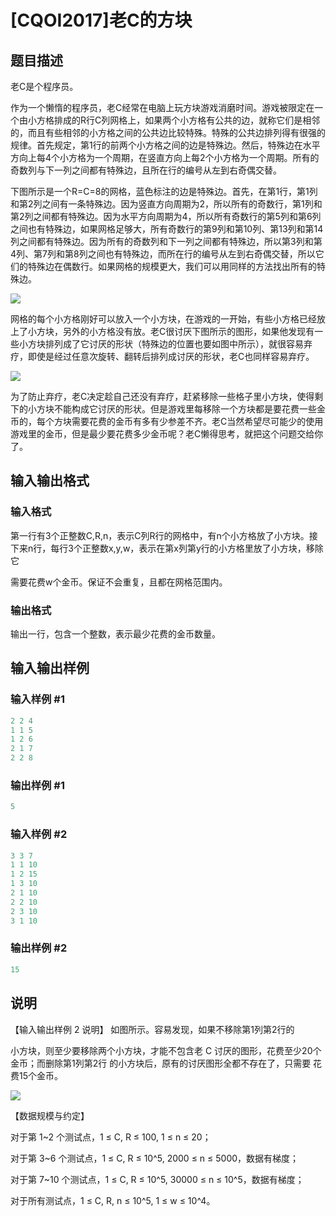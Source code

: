 # [CQOI2017]老C的方块

## 题目描述

老C是个程序员。

作为一个懒惰的程序员，老C经常在电脑上玩方块游戏消磨时间。游戏被限定在一个由小方格排成的R行C列网格上，如果两个小方格有公共的边，就称它们是相邻的，而且有些相邻的小方格之间的公共边比较特殊。特殊的公共边排列得有很强的规律。首先规定，第1行的前两个小方格之间的边是特殊边。然后，特殊边在水平方向上每4个小方格为一个周期，在竖直方向上每2个小方格为一个周期。所有的奇数列与下一列之间都有特殊边，且所在行的编号从左到右奇偶交替。

下图所示是一个R=C=8的网格，蓝色标注的边是特殊边。首先，在第1行，第1列和第2列之间有一条特殊边。因为竖直方向周期为2，所以所有的奇数行，第1列和第2列之间都有特殊边。因为水平方向周期为4，所以所有奇数行的第5列和第6列之间也有特殊边，如果网格足够大，所有奇数行的第9列和第10列、第13列和第14列之间都有特殊边。因为所有的奇数列和下一列之间都有特殊边，所以第3列和第4列、第7列和第8列之间也有特殊边，而所在行的编号从左到右奇偶交替，所以它们的特殊边在偶数行。如果网格的规模更大，我们可以用同样的方法找出所有的特殊边。

![](https://cdn.luogu.com.cn/upload/pic/5092.png)

网格的每个小方格刚好可以放入一个小方块，在游戏的一开始，有些小方格已经放上了小方块，另外的小方格没有放。老C很讨厌下图所示的图形，如果他发现有一些小方块排列成了它讨厌的形状（特殊边的位置也要如图中所示），就很容易弃疗，即使是经过任意次旋转、翻转后排列成讨厌的形状，老C也同样容易弃疗。

![](https://cdn.luogu.com.cn/upload/pic/5093.png)

为了防止弃疗，老C决定趁自己还没有弃疗，赶紧移除一些格子里小方块，使得剩下的小方块不能构成它讨厌的形状。但是游戏里每移除一个方块都是要花费一些金币的，每个方块需要花费的金币有多有少参差不齐。老C当然希望尽可能少的使用游戏里的金币，但是最少要花费多少金币呢？老C懒得思考，就把这个问题交给你了。

## 输入输出格式

### 输入格式

第一行有3个正整数C,R,n，表示C列R行的网格中，有n个小方格放了小方块。接下来n行，每行3个正整数x,y,w，表示在第x列第y行的小方格里放了小方块，移除它

需要花费w个金币。保证不会重复，且都在网格范围内。

### 输出格式

输出一行，包含一个整数，表示最少花费的金币数量。

## 输入输出样例

### 输入样例 #1

```cpp
2 2 4
1 1 5 
1 2 6 
2 1 7 
2 2 8 
```


### 输出样例 #1

```cpp
5
```


### 输入样例 #2

```cpp
3 3 7 
1 1 10 
1 2 15 
1 3 10 
2 1 10 
2 2 10 
2 3 10 
3 1 10 
```


### 输出样例 #2

```cpp
15
```


## 说明

【输入输出样例 2 说明】 如图所示。容易发现，如果不移除第1列第2行的

小方块，则至少要移除两个小方块，才能不包含老 C 讨厌的图形，花费至少20个金币；而删除第1列第2行 的小方块后，原有的讨厌图形全都不存在了，只需要 花费15个金币。

![](https://cdn.luogu.com.cn/upload/pic/5094.png)

【数据规模与约定】

对于第 1~2 个测试点，1 ≤ C, R ≤ 100, 1 ≤ n ≤ 20；

对于第 3~6 个测试点，1 ≤ C, R ≤ 10^5, 2000 ≤ n ≤ 5000，数据有梯度；

对于第 7~10 个测试点，1 ≤ C, R ≤ 10^5, 30000 ≤ n ≤ 10^5，数据有梯度；

对于所有测试点，1 ≤ C, R, n ≤ 10^5, 1 ≤ w ≤ 10^4。

